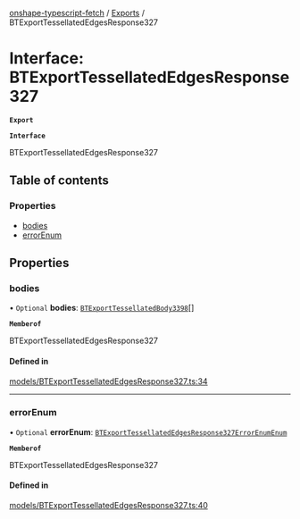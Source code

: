 [onshape-typescript-fetch](../README.md) / [Exports](../modules.md) / BTExportTessellatedEdgesResponse327

# Interface: BTExportTessellatedEdgesResponse327

**`Export`**

**`Interface`**

BTExportTessellatedEdgesResponse327

## Table of contents

### Properties

- [bodies](BTExportTessellatedEdgesResponse327.md#bodies)
- [errorEnum](BTExportTessellatedEdgesResponse327.md#errorenum)

## Properties

### bodies

• `Optional` **bodies**: [`BTExportTessellatedBody3398`](BTExportTessellatedBody3398.md)[]

**`Memberof`**

BTExportTessellatedEdgesResponse327

#### Defined in

[models/BTExportTessellatedEdgesResponse327.ts:34](https://github.com/toebes/onshape-typescript-fetch/blob/3e11ae1/models/BTExportTessellatedEdgesResponse327.ts#L34)

___

### errorEnum

• `Optional` **errorEnum**: [`BTExportTessellatedEdgesResponse327ErrorEnumEnum`](../modules.md#btexporttessellatededgesresponse327errorenumenum-1)

**`Memberof`**

BTExportTessellatedEdgesResponse327

#### Defined in

[models/BTExportTessellatedEdgesResponse327.ts:40](https://github.com/toebes/onshape-typescript-fetch/blob/3e11ae1/models/BTExportTessellatedEdgesResponse327.ts#L40)
